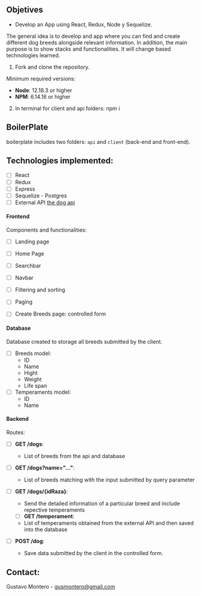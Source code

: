 
## Objetives

- Develop an App using React, Redux, Node y Sequelize.

The general idea is to develop and app where you can find and create different dog breeds alongside relevant information. In addition, the main purpose is to show stacks and functionalities. It will change based technologies learned.  

 1. Fork and clone the repository. 

Minimum required versions:

 * __Node__: 12.18.3 or higher
 * __NPM__: 6.14.16 or higher

2. In terminal for client and api folders: npm i 


## BoilerPlate

boilerplate includes two folders: `api` and `client` (back-end and front-end).


## Technologies implemented:
- [ ] React
- [ ] Redux
- [ ] Express
- [ ] Sequelize - Postgres
- [ ] External API [the dog api](https://thedogapi.com/)

#### Frontend

Components and functionalities: 

- [ ] Landing page
- [ ] Home Page
- [ ] Searchbar
- [ ] Navbar 
- [ ] Filtering and sorting
- [ ] Paging 
- [ ] Create Breeds page: controlled form
 

#### Database

Database created to storage all breeds submitted by the client. 

- [ ] Breeds model:
  - ID 
  - Name 
  - Hight 
  - Weight
  - Life span
- [ ] Temperaments model: 
  - ID
  - Name

#### Backend

Routes: 

- [ ] __GET /dogs__:
  - List of breeds from the api and database
  
- [ ] __GET /dogs?name="..."__:
  - List of breeds matching with the input submitted by query parameter 
- [ ] __GET /dogs/{idRaza}__:
  - Send the detailed information of a particular breed and include repective temperaments
  - [ ] __GET /temperament__:
  - List of temperaments obtained from the external API and then saved into the database 
- [ ] __POST /dog__:
  - Save data submitted by the client in the controlled form. 

## Contact: 

Gustavo Montero - gusmontero@gmail.com
